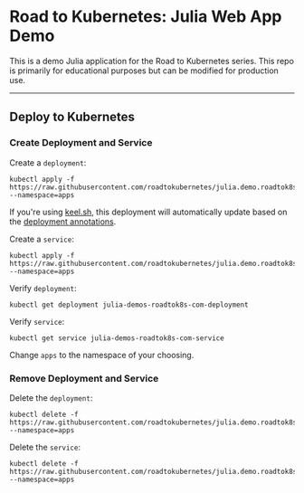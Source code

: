 # Road to Kubernetes: Julia Web App Demo

This is a demo Julia application for the Road to Kubernetes series. This repo is primarily for educational purposes but can be modified for production use.


----

## Deploy to Kubernetes

### Create Deployment and Service
Create a `deployment`:
```
kubectl apply -f https://raw.githubusercontent.com/roadtokubernetes/julia.demo.roadtok8s.com/main/k8s/deployment.yaml --namespace=apps
```
If you're using [keel.sh](https://keel.sh), this deployment will automatically update based on the [deployment annotations](https://github.com/roadtokubernetes/julia.demo.roadtok8s.com/blob/main/k8s/deployment.yaml). 

Create a `service`:
```
kubectl apply -f https://raw.githubusercontent.com/roadtokubernetes/julia.demo.roadtok8s.com/main/k8s/service.yaml --namespace=apps
```


Verify `deployment`:

```
kubectl get deployment julia-demos-roadtok8s-com-deployment
```

Verify `service`:

```
kubectl get service julia-demos-roadtok8s-com-service
```

Change `apps` to the namespace of your choosing. 



### Remove Deployment and Service
Delete the `deployment`:
```
kubectl delete -f https://raw.githubusercontent.com/roadtokubernetes/julia.demo.roadtok8s.com/main/k8s/deployment.yaml --namespace=apps
```

Delete the `service`:
```
kubectl delete -f https://raw.githubusercontent.com/roadtokubernetes/julia.demo.roadtok8s.com/main/k8s/service.yaml --namespace=apps
```


